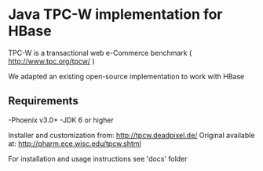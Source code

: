 Java TPC-W implementation for HBase
===================================

TPC-W is a transactional web e-Commerce benchmark ( http://www.tpc.org/tpcw/ )

We adapted an existing open-source implementation to work with HBase

Requirements
------------
-Phoenix v3.0+
-JDK 6 or higher

Installer and customization from: http://tpcw.deadpixel.de/
Original available at: http://pharm.ece.wisc.edu/tpcw.shtml

For installation and usage instructions see 'docs' folder
